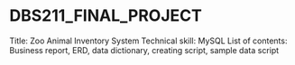 # DBS211_FINAL_PROJECT
Title: Zoo Animal Inventory System
Technical skill: MySQL
List of contents: Business report, ERD, data dictionary, creating script, sample data script
